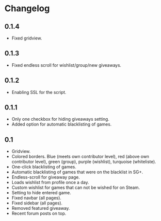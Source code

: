 # Changelog

## 0.1.4

- Fixed gridview.

## 0.1.3

- Fixed endless scroll for wishlist/group/new giveaways.

## 0.1.2

- Enabling SSL for the script.

## 0.1.1

- Only one checkbox for hiding giveaways setting.
- Added option for automatic blacklisting of games.

## 0.1

- Gridview.
- Colored borders. Blue (meets own contributor level), red (above own contributor level), green (group), purple (wishlist), turquoise (whiteliste).
- One-click blacklisting of games.
- Automatic blacklisting of games that were on the blacklist in SG+.
- Endless-scroll for giveaway page.
- Loads wishlist from profile once a day.
- Custom wishlist for games that can not be wished for on Steam.
- Setting to hide entered game.
- Fixed navbar (all pages).
- Fixed sidebar (all pages).
- Removed featured giveaway.
- Recent forum posts on top.
